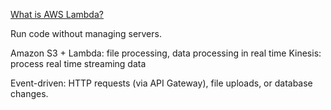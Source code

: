 [What is AWS Lambda?](https://docs.aws.amazon.com/lambda/latest/dg/welcome.html)

Run code without managing servers.

Amazon S3 + Lambda: file processing, data processing in real time
Kinesis: process real time streaming data

Event-driven: HTTP requests (via API Gateway), file uploads, or database changes.